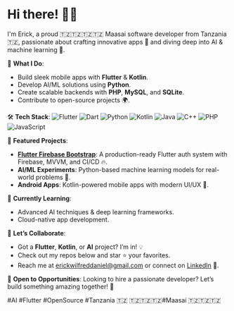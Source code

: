 # Hi there! 👋🏾

I'm Erick, a proud 🇹🇿🇹🇿🇹🇿🇹🇿 Maasai software developer from Tanzania 🇹🇿, passionate about crafting innovative apps 📱 and diving deep into AI & machine learning 🤖. 

🌟 **What I Do**:
- Build sleek mobile apps with **Flutter** & **Kotlin**.
- Develop AI/ML solutions using **Python**.
- Create scalable backends with **PHP**, **MySQL**, and **SQLite**.
- Contribute to open-source projects 🌍.

🛠️ **Tech Stack**:
![Flutter](https://img.shields.io/badge/-Flutter-02569B?logo=flutter&logoColor=white)
![Dart](https://img.shields.io/badge/-Dart-0175C2?logo=dart&logoColor=white)
![Python](https://img.shields.io/badge/-Python-3776AB?logo=python&logoColor=white)
![Kotlin](https://img.shields.io/badge/-Kotlin-0095D5?logo=kotlin&logoColor=white)
![Java](https://img.shields.io/badge/-Java-007396?logo=java&logoColor=white)
![C++](https://img.shields.io/badge/-C++-00599C?logo=c%2B%2B&logoColor=white)
![PHP](https://img.shields.io/badge/-PHP-777BB4?logo=php&logoColor=white)
![JavaScript](https://img.shields.io/badge/-JavaScript-F7DF1E?logo=javascript&logoColor=white)

🚀 **Featured Projects**:
- **[Flutter Firebase Bootstrap](https://github.com/ErickWDaniel/<repo-name>)**: A production-ready Flutter auth system with Firebase, MVVM, and CI/CD 🔥.
- **AI/ML Experiments**: Python-based machine learning models for real-world problems 🤖.
- **Android Apps**: Kotlin-powered mobile apps with modern UI/UX 📱.

🌱 **Currently Learning**:
- Advanced AI techniques & deep learning frameworks.
- Cloud-native app development.

🤝 **Let’s Collaborate**:
- Got a **Flutter**, **Kotlin**, or **AI** project? I’m in! 💡
- Check out my repos below and star ⭐ your favorites.
- Reach me at [erickwilfreddaniel@gmail.com](mailto:erickwilfreddaniel@gmail.com) or connect on [LinkedIn](https://linkedin.com/in/<your-linkedin>) 📩.

💼 **Open to Opportunities**:
Looking to hire a passionate developer? Let’s build something amazing together! 🌟

#AI #Flutter #OpenSource #Tanzania 🇹🇿 🇹🇿🇹🇿🇹🇿#Maasai 🇹🇿🇹🇿🇹🇿

